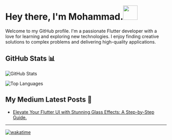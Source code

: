 # Hey there, I'm Mohammad.<img src="https://media.giphy.com/media/hvRJCLFzcasrR4ia7z/giphy.gif" width="45px">

<p>
  Welcome to my GitHub profile. I'm a passionate Flutter developer with a love for learning and exploring new technologies. I enjoy finding creative solutions to complex problems and delivering high-quality applications. 
</p>

<h2>GitHub Stats 📊</h2>

<p>
  <img src="https://github-readme-stats.vercel.app/api?username=mmohammadmfallahm02&theme=vue-dark&hide_border=true&include_all_commits=false&count_private=false" alt="GitHub Stats">
</p>

<p>
  <img src="https://github-readme-stats.vercel.app/api/top-langs/?username=mmohammadmfallahm02&theme=vue-dark&hide_border=true&include_all_commits=false&count_private=false&layout=compact" alt="Top Languages">
</p>

<!--<h2>My Open-Source Projects 📖</h2>

<!--<p>
  <a href="">
    <img src="">
  </a>
</p>

<p>
  <a href="">
    <img src="" alt="Bouncing Spinner">
  </a>
</p> -->

<h2>My Medium Latest Posts 📝</h2>

<!-- MEDIUM:START -->
- [Elevate Your Flutter UI with Stunning Glass Effects: A Step-by-Step Guide.](https://medium.com/@mmohammadmfallahm02/elevate-your-flutter-ui-with-stunning-glass-effects-a-step-by-step-guide-c831ab9c3d04?source=rss-a1dcea1b6ea7------2)
<!-- MEDIUM:END -->

---
[![wakatime](https://wakatime.com/badge/user/fc4b77cd-3689-464c-93de-d76ff4700a7d.svg)](https://wakatime.com/@fc4b77cd-3689-464c-93de-d76ff4700a7d)

